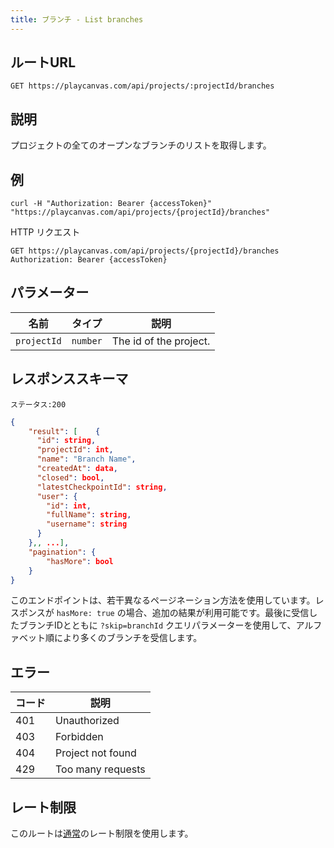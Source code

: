 ```yaml
---
title: ブランチ - List branches
---
```


## ルートURL

```none
GET https://playcanvas.com/api/projects/:projectId/branches
```

## 説明

プロジェクトの全てのオープンなブランチのリストを取得します。

## 例

```none
curl -H "Authorization: Bearer {accessToken}" "https://playcanvas.com/api/projects/{projectId}/branches"
```

HTTP リクエスト

```text
GET https://playcanvas.com/api/projects/{projectId}/branches
Authorization: Bearer {accessToken}
```

## パラメーター

| 名前        | タイプ     | 説明            |
| ----------- | -------- | ---------------------- |
| `projectId` | `number` | The id of the project. |

## レスポンススキーマ

```none
ステータス:200
```

```json
{
    "result": [    {
      "id": string,
      "projectId": int,
      "name": "Branch Name",
      "createdAt": data,
      "closed": bool,
      "latestCheckpointId": string,
      "user": {
        "id": int,
        "fullName": string,
        "username": string
      }
    },, ...],
    "pagination": {
        "hasMore": bool
    }
}
```

このエンドポイントは、若干異なるページネーション方法を使用しています。レスポンスが `hasMore: true` の場合、追加の結果が利用可能です。最後に受信したブランチIDとともに `?skip=branchId` クエリパラメーターを使用して、アルファベット順により多くのブランチを受信します。

## エラー

| コード | 説明       |
| ---- | ----------------- |
| 401  | Unauthorized      |
| 403  | Forbidden         |
| 404  | Project not found |
| 429  | Too many requests |

## レート制限

このルートは[通常][1]のレート制限を使用します。

[1]: /user-manual/api#rate-limiting
